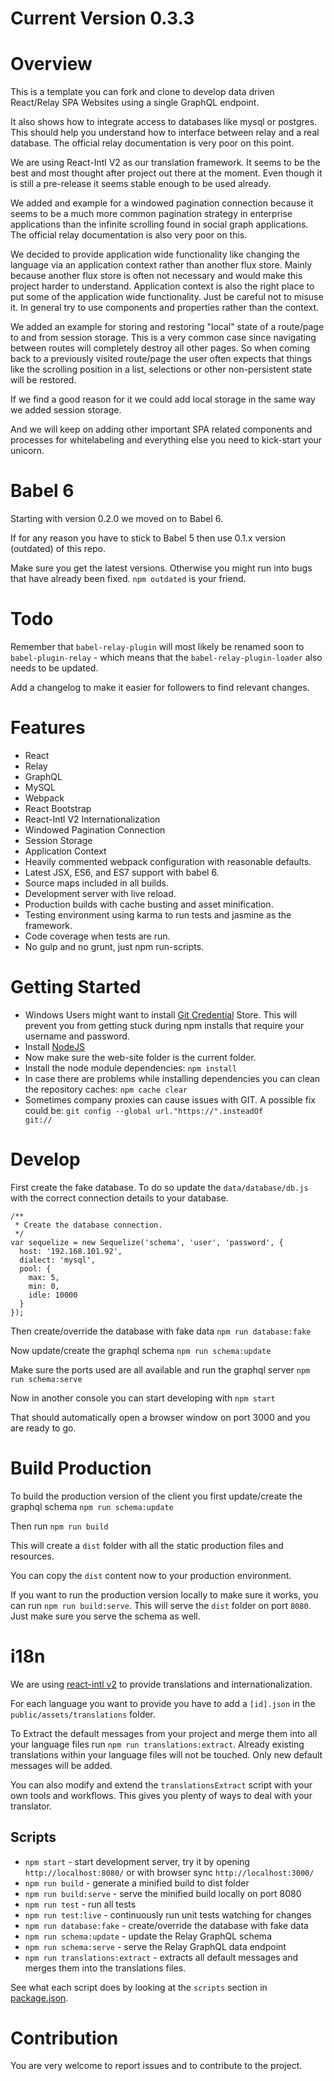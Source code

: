 # Current Version 0.3.3

# Overview

This is a template you can fork and clone to develop data driven React/Relay SPA Websites using a single GraphQL endpoint.

It also shows how to integrate access to databases like mysql or postgres. This should help you understand how to interface between relay and a real database.
The official relay documentation is very poor on this point.

We are using React-Intl V2 as our translation framework. It seems to be the best and most thought after project out there at the moment.
Even though it is still a pre-release it seems stable enough to be used already.

We added and example for a windowed pagination connection because it seems to be a much more common pagination strategy in enterprise applications
than the infinite scrolling found in social graph applications. The official relay documentation is also very poor on this.

We decided to provide application wide functionality like changing the language via an application context rather than another flux store.
Mainly because another flux store is often not necessary and would make this project harder to understand. Application context is also
the right place to put some of the application wide functionality. Just be careful not to misuse it. In general try to use components and properties rather than the context.

We added an example for storing and restoring "local" state of a route/page to and from session storage.
This is a very common case since navigating between routes will completely destroy all other pages. So when coming back to a previously visited route/page
the user often expects that things like the scrolling position in a list, selections or other non-persistent state will be restored.

If we find a good reason for it we could add local storage in the same way we added session storage.

And we will keep on adding other important SPA related components and processes for whitelabeling and everything else you need to kick-start your unicorn.

# Babel 6

Starting with version 0.2.0 we moved on to Babel 6.

If for any reason you have to stick to Babel 5 then use 0.1.x version (outdated) of this repo.

Make sure you get the latest versions. Otherwise you might run into bugs that have already been fixed. `npm outdated` is your friend.

# Todo

Remember that `babel-relay-plugin` will most likely be renamed soon to `babel-plugin-relay` - which means that the `babel-relay-plugin-loader` also needs to be updated.

Add a changelog to make it easier for followers to find relevant changes.

# Features
* React
* Relay
* GraphQL
* MySQL
* Webpack
* React Bootstrap
* React-Intl V2 Internationalization
* Windowed Pagination Connection
* Session Storage
* Application Context
* Heavily commented webpack configuration with reasonable defaults.
* Latest JSX, ES6, and ES7 support with babel 6.
* Source maps included in all builds.
* Development server with live reload.
* Production builds with cache busting and asset minification.
* Testing environment using karma to run tests and jasmine as the framework.
* Code coverage when tests are run.
* No gulp and no grunt, just npm run-scripts.

# Getting Started

* Windows Users might want to install [Git Credential](https://chocolatey.org/packages/git-credential-winstore) Store.
  This will prevent you from getting stuck during npm installs that require your username and password.
* Install [NodeJS](https://nodejs.org/)
* Now make sure the web-site folder is the current folder.
* Install the node module dependencies: <code>npm install</code>
* In case there are problems while installing dependencies you can clean the repository caches: <code>npm cache clear</code>
* Sometimes company proxies can cause issues with GIT. A possible fix could be: <code>git config --global url."https://".insteadOf git://</code>

# Develop

First create the fake database. To do so update the `data/database/db.js` with the correct connection details to your database.

    /**
     * Create the database connection.
     */
    var sequelize = new Sequelize('schema', 'user', 'password', {
      host: '192.168.101.92',
      dialect: 'mysql',
      pool: {
        max: 5,
        min: 0,
        idle: 10000
      }
    });

Then create/override the database with fake data `npm run database:fake`

Now update/create the graphql schema `npm run schema:update`

Make sure the ports used are all available and run the graphql server `npm run schema:serve`

Now in another console you can start developing with `npm start`

That should automatically open a browser window on port 3000 and you are ready to go.

# Build Production

To build the production version of the client you first update/create the graphql schema `npm run schema:update`

Then run `npm run build`

This will create a `dist` folder with all the static production files and resources.

You can copy the `dist` content now to your production environment.

If you want to run the production version locally to make sure it works, you can run `npm run build:serve`.
This will serve the `dist` folder on port `8080`. Just make sure you serve the schema as well.

# i18n

We are using [react-intl v2](https://github.com/yahoo/react-intl/issues/162) to provide translations and internationalization.

For each language you want to provide you have to add a `[id].json` in the `public/assets/translations` folder.

To Extract the default messages from your project and merge them into all your language files run `npm run translations:extract`.
Already existing translations within your language files will not be touched. Only new default messages will be added.

You can also modify and extend the `translationsExtract` script with your own tools and workflows. This gives you plenty of ways to deal with your translator.

## Scripts

* `npm start` - start development server, try it by opening `http://localhost:8080/` or with browser sync `http://localhost:3000/`
* `npm run build` - generate a minified build to dist folder
* `npm run build:serve` - serve the minified build locally on port 8080
* `npm run test` - run all tests
* `npm run test:live` - continuously run unit tests watching for changes
* `npm run database:fake` - create/override the database with fake data
* `npm run schema:update` - update the Relay GraphQL schema
* `npm run schema:serve` - serve the Relay GraphQL data endpoint
* `npm run translations:extract` - extracts all default messages and merges them into the translations files.

See what each script does by looking at the `scripts` section in [package.json](./package.json).

# Contribution

You are very welcome to report issues and to contribute to the project.
